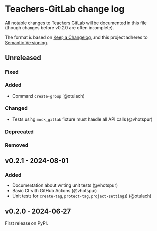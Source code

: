 # Teachers-GitLab change log

All notable changes to Teachers GitLab will be documented in this file
(though changes before v0.2.0 are often incomplete).

The format is based on [Keep a Changelog](https://keepachangelog.com/en/1.1.0/),
and this project adheres to [Semantic Versioning](https://semver.org/spec/v2.0.0.html).

## Unreleased

### Fixed

### Added

* Command `create-group` (@otulach)

### Changed

* Tests using `mock_gitlab` fixture must handle all API calls (@vhotspur)

### Deprecated

### Removed


## v0.2.1 - 2024-08-01

### Added

* Documentation about writing unit tests (@vhotspur)
* Basic CI with GitHub Actions (@vhotspur)
* Unit tests for `create-tag`, `protect-tag`, `project-settings`) (@otulach)


## v0.2.0 - 2024-06-27

First release on PyPI.
